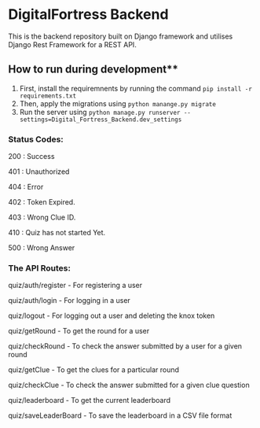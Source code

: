 # DigitalFortress Backend
This is the backend repository built on Django framework and utilises Django Rest Framework for a REST API.

## How to run during development**

1. First, install the requiremnents by running the command `pip install -r requirements.txt`
2. Then, apply the migrations using `python manange.py migrate`
3. Run the server using `python manage.py runserver --settings=Digital_Fortress_Backend.dev_settings`

### Status Codes:

200 : Success

401 : Unauthorized

404 : Error

402 : Token Expired.

403 : Wrong Clue ID.

410 : Quiz has not started Yet.

500 : Wrong Answer

### The API Routes:

quiz/auth/register - For registering a user

quiz/auth/login - For logging in a user

quiz/logout - For logging out a user and deleting the knox token

quiz/getRound - To get the round for a user

quiz/checkRound - To check the answer submitted by a user for a given round

quiz/getClue - To get the clues for a particular round

quiz/checkClue - To check the answer submitted for a given clue question

quiz/leaderboard - To get the current leaderboard

quiz/saveLeaderBoard - To save the leaderboard in a CSV file format

